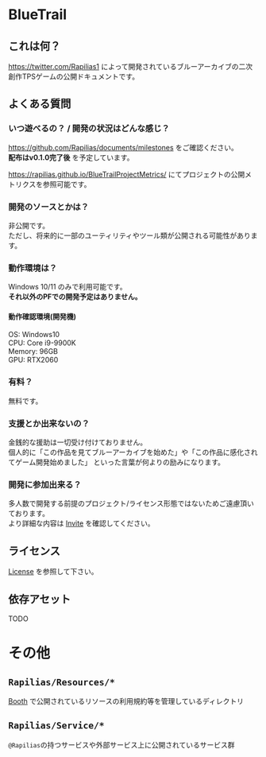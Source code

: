 # BlueTrail

## これは何？
https://twitter.com/Rapilias1 によって開発されているブルーアーカイブの二次創作TPSゲームの公開ドキュメントです。  
  
## よくある質問
### いつ遊べるの？ / 開発の状況はどんな感じ？
https://github.com/Rapilias/documents/milestones をご確認ください。  
**配布はv0.1.0完了後** を予定しています。

https://rapilias.github.io/BlueTrailProjectMetrics/ にてプロジェクトの公開メトリクスを参照可能です。

### 開発のソースとかは？
非公開です。  
ただし、将来的に一部のユーティリティやツール類が公開される可能性があります。

### 動作環境は？
Windows 10/11 のみで利用可能です。  
**それ以外のPFでの開発予定はありません。**
#### 動作確認環境(開発機)
OS: Windows10  
CPU: Core i9-9900K  
Memory: 96GB  
GPU: RTX2060  

### 有料？
無料です。  

### 支援とか出来ないの？
金銭的な援助は一切受け付けておりません。  
個人的に「この作品を見てブルーアーカイブを始めた」や「この作品に感化されてゲーム開発始めました」 といった言葉が何よりの励みになります。

### 開発に参加出来る？
多人数で開発する前提のプロジェクト/ライセンス形態ではないためご遠慮頂いております。  
より詳細な内容は [Invite](https://github.com/Rapilias/documents/wiki/Invite) を確認してください。

## ライセンス
[License](https://github.com/Rapilias/documents/wiki/License) を参照して下さい。

## 依存アセット
TODO

# その他
## `Rapilias/Resources/*`
[Booth](https://rapilias.booth.pm/) で公開されているリソースの利用規約等を管理しているディレクトリ

## `Rapilias/Service/*`
`@Rapilias`の持つサービスや外部サービス上に公開されているサービス群
